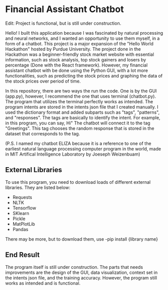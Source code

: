 # Financial Assistant Chatbot

Edit: Project is functional, but is still under construction.

Hello! I built this application because I was fascinated by natural processing and neural networks, and I wanted an opportunity to use them myself, in a form of a chatbot. This project is a major expansion of the "Hello World Hackathon" hosted by Purdue University. The project done in the Hackathon was a beginner-friendly stock market website with essential information, such as stock analysis, top stock gainers and losers by percentage (Done with the React framework). However, my financial assistant chatbot with be done using the Python GUI, with a lot more functionalities, such as predicting the stock prices and graphing the data of the stock prices over period of time.

In this repository, there are two ways the run the code. One is by the GUI (app.py), however, I recommend the one that uses terminal (chatbot.py). The program that utilizes the terminal perfectly works as intended. The program intents are stored in the intents json file that I created manually. I used the dictionary format and added subparts such as "tags", "patterns", and "responses". The tags are basically to identify the intent. For example, in this program, you can say, Hi" The chatbot will connect it to the tag "Greetings". This tag chooses the random response that is stored in the dataset that corresponds to the tag.

(P.S. I named my chatbot ELIZA because it is a reference to one of the earliest natural language processing computer program in the world, made in MIT Artifical Intelligence Laboratory by Joeseph Weizenbuam) 


## External Libraries

To use this program, you need to download loads of different external libraries. They are listed below:

 - Requests
 - NLTK
 - Tensorflow
 - SKlearn
 - Pickle
 - MatPlotLib
 - Pandas
 
 There may be more, but to download them, use -pip install {library name}
 
 
 ## End Result
 
The program itself is still under construction. The parts that needs improvements are the design of the GUI, data visualization, context set in the intents json file, and the training accuracy. However, the program still works as intended and is functional. 
 
 

